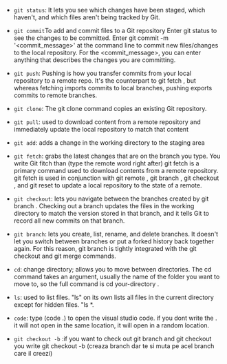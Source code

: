 - `git status`:  It lets you see which changes have been staged, which haven't, and which files aren't being tracked by Git.


- `git commit`To add and commit files to a Git repository
Enter git status to see the changes to be committed. Enter git commit -m '<commit_message>' at the command line to commit new files/changes to the local repository. For the <commit_message>, you can enter anything that describes the changes you are committing.

- `git push`: Pushing is how you transfer commits from your local repository to a remote repo. It's the counterpart to git fetch , but whereas fetching imports commits to local branches, pushing exports commits to remote branches.

- `git clone`: The git clone command copies an existing Git repository.

- `git pull`: used to download content from a remote repository and immediately update the local repository to match that content

- `git add`: adds a change in the working directory to the staging area

- `git fetch`: grabs the latest changes that are on the branch you type. You write Git fitch than (type the remote word right after) git fetch is a primary command used to download contents from a remote repository. git fetch is used in conjunction with git remote , git branch , git checkout , and git reset to update a local repository to the state of a remote.

- `git checkout`: lets you navigate between the branches created by git branch . Checking out a branch updates the files in the working directory to match the version stored in that branch, and it tells Git to record all new commits on that branch.

- `git branch`:  lets you create, list, rename, and delete branches. It doesn't let you switch between branches or put a forked history back together again. For this reason, git branch is tightly integrated with the git checkout and git merge commands.

- `cd`: change directory; allows you to move between directories. The cd command takes an argument, usually the name of the folder you want to move to, so the full command is cd your-directory .

- `ls`:  used to list files. "ls" on its own lists all files in the current directory except for hidden files. "ls *.

- `code`: type (code .)  to open the visual studio code. if you dont write the . it will not open in the same location, it will open in a random location.

- `git checkout -b` :if you want to check out git branch and git checkout you write git checkout -b (creaza branch dar te si muta pe acel branch care il creezi)


